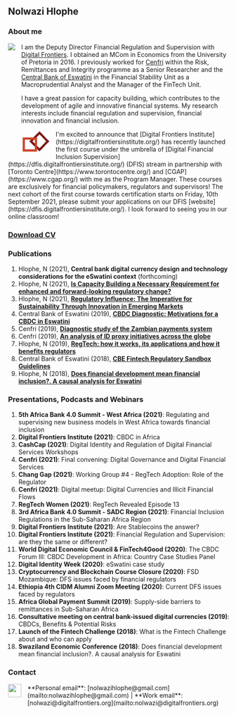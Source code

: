 ## **Nolwazi Hlophe**

### **About me**
<dl>
<img src="LwaziMabhengu_01.jpg" style="border: 0pt none; margin-bottom: 1em; float: left; margin-right: 1em;" height="200">
<p style="text-align: left;">
</p>
</dl>

I am the Deputy Director Financial Regulation and Supervision with <a href="https://digitalfrontiers.org" target="_bank">Digital Frontiers</a>. I obtained an MCom in Economics from the University of Pretoria in 2016. I previously worked for [Cenfri](https://cenfri.org/) within the Risk, Remittances and Integrity programme as a Senior Researcher and the [Central Bank of Eswatini](http://www.centralbank.org.sz/) in the Financial Stability Unit as a Macroprudential Analyst and the Manager of the FinTech Unit.



I have a great passion for capacity building, which contributes to the development of agile and innovative financial systems. My research interests include financial regulation and supervision, financial innovation and financial inclusion. 


<dl>
<img src="20210720_063354.jpg" style="border: 0pt none; margin-bottom: 1em; float: left; margin-right: 1em;" height="50">
<p style="text-align: left;">
</p>
</dl>
I'm excited to announce that [Digital Frontiers Institute](https://digitalfrontiersinstitute.org/) has recently launched the first course under the umbrella of [Digital Financial Inclusion Supervision](https://dfis.digitalfrontiersinstitute.org/) (DFIS) stream in partnership with [Toronto Centre](https://www.torontocentre.org/) and [CGAP](https://www.cgap.org/) with me as the Program Manager. These courses are exclusively for financial policymakers, regulators and supervisors! The next cohort of the first course towards certification starts on Friday, 10th September 2021, please submit your applications on our DFIS [website](https://dfis.digitalfrontiersinstitute.org/). I look forward to seeing you in our online classroom!



### [**Download CV**](https://www.dropbox.com/s/20hzmthsxn6jvya/NolwaziHlophe_CV.pdf?dl=0)


### **Publications**
1. Hlophe, N (2021), **Central bank digital currency design and technology considerations for the eSwatini context** (forthcoming)
2. Hlophe, N (2021), [**Is Capacity Building a Necessary Requirement for enhanced and forward-looking regulatory change?**](https://issuu.com/digitalbankerafrica/docs/digital_banker_africa_spring_2021)
3. Hlophe, N (2021), [**Regulatory Influence: The Imperative for Sustainability Through Innovation in Emerging Markets**](https://regtechafrica.com/regetechafrica-magazine/) 
4. Central Bank of Eswatini (2019), [**CBDC Diagnostic: Motivations for a CBDC in Eswatini**](https://www.centralbank.org.sz/fintech/cbdc/CBE-Cenfri%20CBDC%20Diagnostic_Phase1%20(002).pdf)
5. Cenfri (2019), [**Diagnostic study of the Zambian payments system**](https://cenfri.org/publications/diagnostic-study-of-the-zambian-payments-system/)
6. Cenfri (2019), [**An analysis of ID proxy initiatives across the globe**](https://cenfri.org/publications/an-analysis-of-id-proxy-initiatives-across-the-globe/)
7. Hlophe, N (2019), [**RegTech: how it works, its applications and how it benefits regulators**](https://www.centralbank.org.sz/media/newsletter/docs/CENTRATALK_20180206.pdf)
8. Central Bank of Eswatini (2018), [**CBE Fintech Regulatory Sandbox Guidelines**](https://www.centralbank.org.sz/fintech/sandbox/)
9. Hlophe, N (2018), [**Does financial development mean financial inclusion?. A causal analysis for Eswatini**](https://www.african-review.com/view-paper.php?serial=20191102135807-759399)


### **Presentations, Podcasts and Webinars** 

1. **5th Africa Bank 4.0 Summit - West Africa (2021)**: Regulating and supervising new business models in West Africa towards financial inclusion
2. **Digital Frontiers Institute (2021)**: CBDC in Africa
3. **CashCap (2021)**: Digital Identity and Regulation of Digital Financial Services Workshops
4. **Cenfri (2021)**: Final convening: Digital Governance and Digital Financial Services 
5. **Chang Gap (2021)**: Working Group #4 - RegTech Adoption: Role of the Regulator
6. **Cenfri (2021)**: Digital meetup: Digital Currencies and Illicit Financial Flows
7. **RegTech Women (2021)**: RegTech Revealed Episode 13
8. **3rd Africa Bank 4.0 Summit - SADC Region (2021)**: Financial Inclusion Regulations in the Sub-Saharan Africa Region
9. **Digital Frontiers Institute (2021)**: Are Stablecoins the answer?
10. **Digital Frontiers Institute (2021)**: Financial Regulation and Supervision: are they the same or different?
11. **World Digital Economic Council & FinTech4Good (2020)**: The CBDC Forum III: CBDC Development in Africa: Country Case Studies Panel
12. **Digital Identity Week (2020)**: eSwatini case study
13. **Cryptocurrency and Blockchain Course Closure (2020)**: FSD Mozambique: DFS issues faced by financial regulators
14. **Ethiopia 4th CIDM Alumni Zoom Meeting (2020)**: Current DFS issues faced by regulators
15. **Africa Global Payment Summit (2019)**: Supply-side barriers to remittances in Sub-Saharan Africa
16. **Consultative meeting on central bank-issued digital currencies (2019)**: CBDCs, Benefits & Potential Risks
17. **Launch of the Fintech Challenge (2018)**: What is the Fintech Challenge about and who can apply
18. **Swaziland Economic Conference (2018)**: Does financial development mean financial inclusion?. A causal analysis for Eswatini


### **Contact**
<dl>
<a href="https://www.linkedin.com/in/nolwazi-hlophe"> 
<img src="Linkedin-Circle-SM-Button.png" style="border: 0pt none; margin-bottom: 1em; float: left; margin-right: 1em;" width="30" height="30">
<p style="text-align: left;">
</p>
</a>
</dl>
**Personal email**: [nolwazihlophe@gmail.com](mailto:nolwazihlophe@gmail.com) | **Work email**: [nolwazi@digitalfrontiers.org](mailto:nolwazi@digitalfrontiers.org) 

